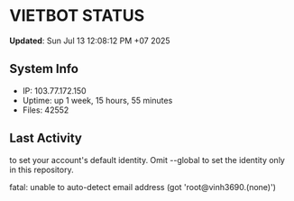 # VIETBOT STATUS
**Updated**: Sun Jul 13 12:08:12 PM +07 2025

## System Info
- IP: 103.77.172.150
- Uptime: up 1 week, 15 hours, 55 minutes
- Files: 42552

## Last Activity

to set your account's default identity.
Omit --global to set the identity only in this repository.

fatal: unable to auto-detect email address (got 'root@vinh3690.(none)')
